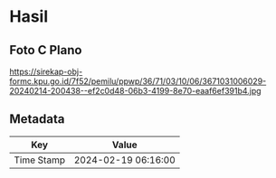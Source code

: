 # Hasil

## Foto C Plano

https://sirekap-obj-formc.kpu.go.id/7f52/pemilu/ppwp/36/71/03/10/06/3671031006029-20240214-200438--ef2c0d48-06b3-4199-8e70-eaaf6ef391b4.jpg


## Metadata

| Key        | Value               |
| ---------- | ------------------- |
| Time Stamp | 2024-02-19 06:16:00 |



